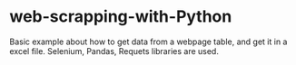 # web-scrapping-with-Python
Basic example about how to get data from a webpage table, and get it in a excel file. Selenium, Pandas, Requets libraries are used.
